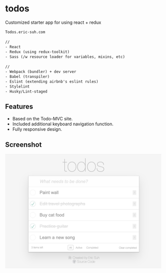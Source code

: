 # todos
Customized starter app for using react + redux

```
Todos.eric-suh.com

//
- React
- Redux (using redux-toolkit)
- Sass (/w resource loader for variables, mixins, etc)

//
- Webpack (bundler) + dev server
- Babel (transpiler)
- Eslint (extending airbnb's eslint rules)
- Stylelint
- Husky/Lint-staged
```
## Features

* Based on the Todo-MVC site. 
* Included additional keyboard navigation function.
* Fully responsive design.

## Screenshot
![](image/todos-pic.jpg)

